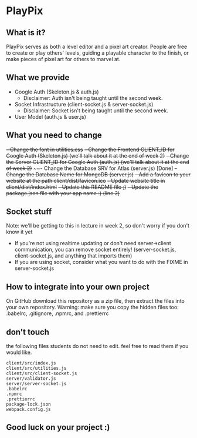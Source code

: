 # PlayPix

## What is it?
PlayPix serves as both a level editor and a pixel art creator. People are free to create or play others' levels, guiding a playable character to the finish, or make pieces of pixel art for others to marvel at.

## What we provide

- Google Auth (Skeleton.js & auth.js)
  - Disclaimer: Auth isn't being taught until the second week.
- Socket Infrastructure (client-socket.js & server-socket.js)
  - Disclaimer: Socket isn't being taught until the second week.
- User Model (auth.js & user.js)

## What you need to change

~~- Change the font in utilities.css~~
~~- Change the Frontend CLIENT_ID for Google Auth (Skeleton.js) (we'll talk about it at the end of week 2)~~ 
~~- Change the Server CLIENT_ID for Google Auth (auth.js) (we'll talk about it at the end of week 2)~~
~~- Change the Database SRV for Atlas (server.js) [Done]
~~- Change the Database Name for MongoDB (server.js)~~
~~- Add a favicon to your website at the path client/dist/favicon.ico~~
~~- Update website title in client/dist/index.html~~
~~- Update this README file ;)~~
~~- Update the package.json file with your app name :) (line 2)~~

## Socket stuff
Note: we'll be getting to this in lecture in week 2, so don't worry if you don't know it yet

- If you're not using realtime updating or don't need server->client communication, you can remove socket entirely! (server-socket.js, client-socket.js, and anything that imports them)
- If you are using socket, consider what you want to do with the FIXME in server-socket.js


## How to integrate into your own project

On GitHub download this repository as a zip file, then extract the files into your own repository.
Warning: make sure you copy the hidden files too: .babelrc, .gitignore, .npmrc, and .prettierrc

## don't touch

the following files students do not need to edit. feel free to read them if you would like.

```
client/src/index.js
client/src/utilities.js
client/src/client-socket.js
server/validator.js
server/server-socket.js
.babelrc
.npmrc
.prettierrc
package-lock.json
webpack.config.js
```

## Good luck on your project :)
